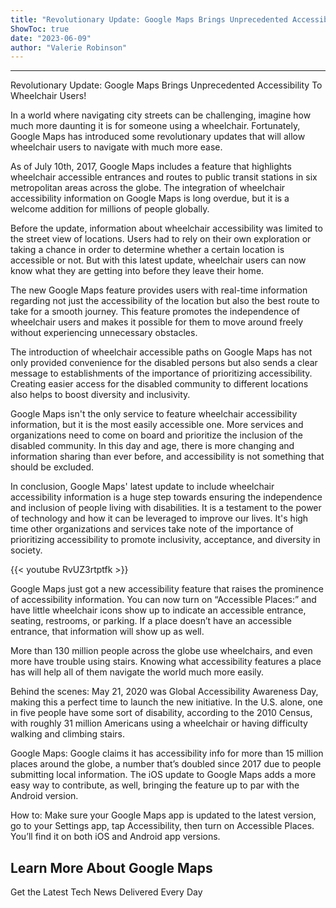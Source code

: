 ```yaml
---
title: "Revolutionary Update: Google Maps Brings Unprecedented Accessibility To Wheelchair Users!"
ShowToc: true 
date: "2023-06-09"
author: "Valerie Robinson"
---
```

*****
Revolutionary Update: Google Maps Brings Unprecedented Accessibility To Wheelchair Users!

In a world where navigating city streets can be challenging, imagine how much more daunting it is for someone using a wheelchair. Fortunately, Google Maps has introduced some revolutionary updates that will allow wheelchair users to navigate with much more ease.

As of July 10th, 2017, Google Maps includes a feature that highlights wheelchair accessible entrances and routes to public transit stations in six metropolitan areas across the globe. The integration of wheelchair accessibility information on Google Maps is long overdue, but it is a welcome addition for millions of people globally.

Before the update, information about wheelchair accessibility was limited to the street view of locations. Users had to rely on their own exploration or taking a chance in order to determine whether a certain location is accessible or not. But with this latest update, wheelchair users can now know what they are getting into before they leave their home.

The new Google Maps feature provides users with real-time information regarding not just the accessibility of the location but also the best route to take for a smooth journey. This feature promotes the independence of wheelchair users and makes it possible for them to move around freely without experiencing unnecessary obstacles.

The introduction of wheelchair accessible paths on Google Maps has not only provided convenience for the disabled persons but also sends a clear message to establishments of the importance of prioritizing accessibility. Creating easier access for the disabled community to different locations also helps to boost diversity and inclusivity.

Google Maps isn't the only service to feature wheelchair accessibility information, but it is the most easily accessible one. More services and organizations need to come on board and prioritize the inclusion of the disabled community. In this day and age, there is more changing and information sharing than ever before, and accessibility is not something that should be excluded.

In conclusion, Google Maps' latest update to include wheelchair accessibility information is a huge step towards ensuring the independence and inclusion of people living with disabilities. It is a testament to the power of technology and how it can be leveraged to improve our lives. It's high time other organizations and services take note of the importance of prioritizing accessibility to promote inclusivity, acceptance, and diversity in society.

{{< youtube RvUZ3rtptfk >}} 




Google Maps just got a new accessibility feature that raises the prominence of accessibility information. You can now turn on “Accessible Places:” and have little wheelchair icons show up to indicate an accessible entrance, seating, restrooms, or parking. If a place doesn’t have an accessible entrance, that information will show up as well.

 
More than 130 million people across the globe use wheelchairs, and even more have trouble using stairs. Knowing what accessibility features a place has will help all of them navigate the world much more easily.
 

Behind the scenes: May 21, 2020 was Global Accessibility Awareness Day, making this a perfect time to launch the new initiative. In the U.S. alone, one in five people have some sort of disability, according to the 2010 Census, with roughly 31 million Americans using a wheelchair or having difficulty walking and climbing stairs.

 

Google Maps: Google claims it has accessibility info for more than 15 million places around the globe, a number that’s doubled since 2017 due to people submitting local information. The iOS update to Google Maps adds a more easy way to contribute, as well, bringing the feature up to par with the Android version.

 

How to: Make sure your Google Maps app is updated to the latest version, go to your Settings app, tap Accessibility, then turn on Accessible Places. You’ll find it on both iOS and Android app versions.

 
##   Learn More About Google Maps  
 

Get the Latest Tech News Delivered Every Day




